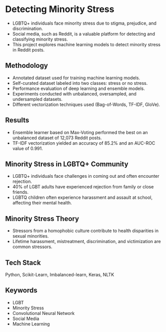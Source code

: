 # Detecting Minority Stress
- LGBTQ+ individuals face minority stress due to stigma, prejudice, and discrimination.
- Social media, such as Reddit, is a valuable platform for detecting and classifying minority stress.
- This project explores machine learning models to detect minority stress in Reddit posts.

## Methodology
- Annotated dataset used for training machine learning models.
- Self-curated dataset labeled into two classes: stress or no stress.
- Performance evaluation of deep learning and ensemble models.
- Experiments conducted with unbalanced, oversampled, and undersampled datasets.
- Different vectorization techniques used (Bag-of-Words, TF-IDF, GloVe).

## Results
- Ensemble learner based on Max-Voting performed the best on an unbalanced dataset of 12,073 Reddit posts.
- TF-IDF vectorization yielded an accuracy of 85.2% and an AUC-ROC value of 0.991.

## Minority Stress in LGBTQ+ Community
- LGBTQ+ individuals face challenges in coming out and often encounter rejection.
- 40% of LGBT adults have experienced rejection from family or close friends.
- LGBTQ children often experience harassment and assault at school, affecting their mental health.

## Minority Stress Theory
- Stressors from a homophobic culture contribute to health disparities in sexual minorities.
- Lifetime harassment, mistreatment, discrimination, and victimization are common stressors.

## Tech Stack
Python, Scikit-Learn, Imbalanced-learn, Keras, NLTK

## Keywords
- LGBT
- Minority Stress
- Convolutional Neural Network
- Social Media
- Machine Learning

